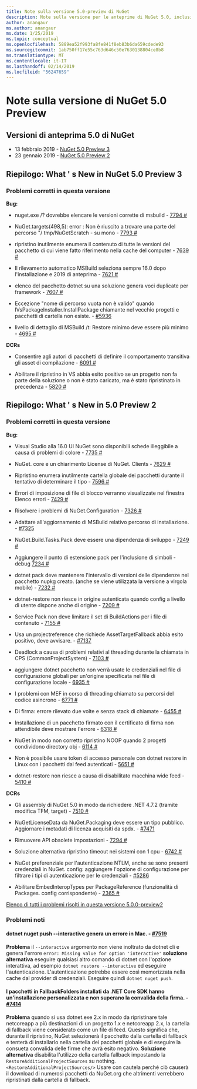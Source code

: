 ```yaml
---
title: Note sulla versione 5.0-preview di NuGet
description: Note sulla versione per le anteprime di NuGet 5.0, inclusi i problemi noti, correzioni di bug, nuove funzionalità e dcr.
author: anangaur
ms.author: anangaur
ms.date: 1/25/2019
ms.topic: conceptual
ms.openlocfilehash: 5889ea52f993fa8fe841f8eb83b6da659cdede93
ms.sourcegitcommit: 1ab750ff17e55c763d646c50e7630138804ce8b8
ms.translationtype: MT
ms.contentlocale: it-IT
ms.lasthandoff: 02/14/2019
ms.locfileid: "56247659"
---
```

# <a name="nuget-50-preview-release-notes"></a>Note sulla versione di NuGet 5.0 Preview

## <a name="nuget-50-preview-releases"></a>Versioni di anteprima 5.0 di NuGet

* 13 febbraio 2019 - [NuGet 5.0 Preview 3](#summary-whats-new-in-50-preview-3)
* 23 gennaio 2019 - [NuGet 5.0 Preview 2](#summary-whats-new-in-50-preview-2)

## <a name="summary-whats-new-in-nuget-50-preview-3"></a>Riepilogo: What ' s New in NuGet 5.0 Preview 3

### <a name="issues-fixed-in-this-release"></a>Problemi corretti in questa versione 

**Bug:**

* nuget.exe /? dovrebbe elencare le versioni corrette di msbuild - [7794 #](https://github.com/NuGet/Home/issues/7794)

* NuGet.targets(498,5): error : Non è riuscito a trovare una parte del percorso "/ tmp/NuGetScratch - su mono - [7793 #](https://github.com/NuGet/Home/issues/7793)

* ripristino inutilmente enumera il contenuto di tutte le versioni del pacchetto di cui viene fatto riferimento nella cache del computer - [7639 #](https://github.com/NuGet/Home/issues/7639)

* Il rilevamento automatico MSBuild seleziona sempre 16.0 dopo l'installazione e 2019 di anteprima - [7621 #](https://github.com/NuGet/Home/issues/7621)

* elenco del pacchetto dotnet su una soluzione genera voci duplicate per framework - [7607 #](https://github.com/NuGet/Home/issues/7607)

* Eccezione "nome di percorso vuota non è valido" quando IVsPackageInstaller.InstallPackage chiamante nel vecchio progetti e pacchetti di cartella non esiste. - [#5936](https://github.com/NuGet/Home/issues/5936)

* livello di dettaglio di MSBuild /t: Restore minimo deve essere più minimo - [4695 #](https://github.com/NuGet/Home/issues/4695)

**DCRs**

* Consentire agli autori di pacchetti di definire il comportamento transitiva gli asset di compilazione - [6091 #](https://github.com/NuGet/Home/issues/6091)

* Abilitare il ripristino in VS abbia esito positivo se un progetto non fa parte della soluzione o non è stato caricato, ma è stato ripristinato in precedenza - [5820 #](https://github.com/NuGet/Home/issues/5820)


## <a name="summary-whats-new-in-50-preview-2"></a>Riepilogo: What ' s New in 5.0 Preview 2

### <a name="issues-fixed-in-this-release"></a>Problemi corretti in questa versione

**Bug:**

* Visual Studio alla 16.0 UI NuGet sono disponibili schede illeggibile a causa di problemi di colore - [7735 #](https://github.com/NuGet/Home/issues/7735)

* NuGet. core e un chiarimento License di NuGet. Clients - [7629 #](https://github.com/NuGet/Home/issues/7629)

* Ripristino enumera inutilmente cartella globale dei pacchetti durante il tentativo di determinare il tipo - [7596 #](https://github.com/NuGet/Home/issues/7596)

* Errori di imposizione di file di blocco verranno visualizzate nel finestra Elenco errori - [7429 #](https://github.com/NuGet/Home/issues/7429)

* Risolvere i problemi di NuGet.Configuration - [7326 #](https://github.com/NuGet/Home/issues/7326)

* Adattare all'aggiornamento di MSBuild relativo percorso di installazione.  - [#7325](https://github.com/NuGet/Home/issues/7325)

* NuGet.Build.Tasks.Pack deve essere una dipendenza di sviluppo - [7249 #](https://github.com/NuGet/Home/issues/7249)

* Aggiungere il punto di estensione pack per l'inclusione di simboli - debug [7234 #](https://github.com/NuGet/Home/issues/7234)

* dotnet pack deve mantenere l'intervallo di versioni delle dipendenze nel pacchetto nupkg creato. (anche se viene utilizzata la versione a virgola mobile) - [7232 #](https://github.com/NuGet/Home/issues/7232)

* dotnet-restore non riesce in origine autenticata quando config a livello di utente dispone anche di origine - [7209 #](https://github.com/NuGet/Home/issues/7209)

* Service Pack non deve limitare il set di BuildActions per i file di contenuto - [7155 #](https://github.com/NuGet/Home/issues/7155)

* Usa un projectreference che richiede AssetTargetFallback abbia esito positivo, deve avvisare. - [#7137](https://github.com/NuGet/Home/issues/7137)

* Deadlock a causa di problemi relativi al threading durante la chiamata in CPS (CommonProjectSystem) - [7103 #](https://github.com/NuGet/Home/issues/7103)

* aggiungere dotnet pacchetto non verrà usate le credenziali nel file di configurazione globali per un'origine specificata nel file di configurazione locale - [6935 #](https://github.com/NuGet/Home/issues/6935)

* I problemi con MEF in corso di threading chiamato su percorsi del codice asincrono - [6771 #](https://github.com/NuGet/Home/issues/6771)

* Di firma: errore rilevato due volte e senza stack di chiamate - [6455 #](https://github.com/NuGet/Home/issues/6455)

* Installazione di un pacchetto firmato con il certificato di firma non attendibile deve mostrare l'errore - [6318 #](https://github.com/NuGet/Home/issues/6318)

* NuGet in modo non corretto ripristino NOOP quando 2 progetti condividono directory obj - [6114 #](https://github.com/NuGet/Home/issues/6114)

* Non è possibile usare token di accesso personale con dotnet restore in Linux con i pacchetti dal feed autenticati - [5651 #](https://github.com/NuGet/Home/issues/5651)

* dotnet-restore non riesce a causa di disabilitato macchina wide feed - [5410 #](https://github.com/NuGet/Home/issues/5410)

**DCRs**

* Gli assembly di NuGet 5.0 in modo da richiedere .NET 4.7.2 (tramite modifica TFM, target) - [7510 #](https://github.com/NuGet/Home/issues/7510)

* NuGetLicenseData da NuGet.Packaging deve essere un tipo pubblico. Aggiornare i metadati di licenza acquisiti da spdx. - [#7471](https://github.com/NuGet/Home/issues/7471)

* Rimuovere API obsolete impostazioni - [7294 #](https://github.com/NuGet/Home/issues/7294)

* Soluzione alternativa ripristino timeout nei sistemi con 1 cpu - [6742 #](https://github.com/NuGet/Home/issues/6742)

* NuGet preferenziale per l'autenticazione NTLM, anche se sono presenti credenziali in NuGet. config: aggiungere l'opzione di configurazione per filtrare i tipi di autenticazione per le credenziali - [#5286](https://github.com/NuGet/Home/issues/5286)

* Abilitare EmbedInteropTypes per PackageReference (funzionalità di Packages. config corrispondente) - [2365 #](https://github.com/NuGet/Home/issues/2365)

[Elenco di tutti i problemi risolti in questa versione 5.0.0-preview2](https://github.com/NuGet/Home/issues?q=is%3Aissue+is%3Aclosed+milestone%3A%224.9.2")

### <a name="known-issues"></a>Problemi noti

#### <a name="dotnet-nuget-push---interactive-gives-an-error-on-mac---7519httpsgithubcomnugethomeissues7519"></a>dotnet nuget push --interactive genera un errore in Mac. - [#7519](https://github.com/NuGet/Home/issues/7519)
**Problema** il `--interactive` argomento non viene inoltrato da dotnet cli e genera l'errore `error: Missing value for option 'interactive'` 
 **soluzione alternativa** eseguire qualsiasi altro comando di dotnet con l'opzione interattiva, ad esempio `dotnet restore --interactive` ed eseguire l'autenticazione. L'autenticazione potrebbe essere così memorizzata nella cache dal provider di credenziali. Eseguire quindi `dotnet nuget push`.

#### <a name="packages-in-fallbackfolders-installed-by-net-core-sdk-are-custom-installed-and-fail-signature-validation---7414httpsgithubcomnugethomeissues7414"></a>I pacchetti in FallbackFolders installati da .NET Core SDK hanno un'installazione personalizzata e non superano la convalida della firma. - [#7414](https://github.com/NuGet/Home/issues/7414)
**Problema** quando si usa dotnet.exe 2.x in modo da ripristinare tale netcoreapp a più destinazioni di un progetto 1.x e netcoreapp 2.x, la cartella di fallback viene considerato come un file di feed. Questo significa che, durante il ripristino, NuGet selezionerà il pacchetto dalla cartella di fallback e tenterà di installarlo nella cartella dei pacchetti globale e di eseguire la consueta convalida delle firme che avrà esito negativo.
**Soluzione alternativa** disabilita l'utilizzo della cartella fallback impostando la `RestoreAdditionalProjectSources` su nothing. `<RestoreAdditionalProjectSources/>` Usare con cautela perché ciò causerà il download di numerosi pacchetti da NuGet.org che altrimenti verrebbero ripristinati dalla cartella di fallback.
